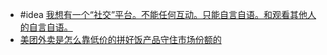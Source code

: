 - #idea [我想有一个“社交”平台。不能任何互动。只能自言自语。和观看其他人的自言自语。](https://x.com/songkeys/status/1819785314694754425)
- [美团外卖是怎么靠低价的拼好饭产品守住市场份额的](https://x.com/foxshuo/status/1836969770358591672)